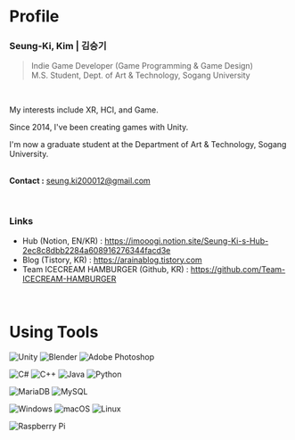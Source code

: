 # Profile

### **Seung-Ki, Kim | 김승기** 
> Indie Game Developer (Game Programming & Game Design)<br/>
> M.S. Student, Dept. of Art & Technology, Sogang University<br/>

<br/>

My interests include XR, HCI, and Game.

Since 2014, I've been creating games with Unity.

I'm now a graduate student at the Department of Art & Technology, Sogang University.
<br/><br/>

**Contact :** seung.ki200012@gmail.com

<br/>

### **Links**

- Hub (Notion, EN/KR) : https://imooogi.notion.site/Seung-Ki-s-Hub-2ec8c8dbb2284a608916276344facd3e <br/>
- Blog (Tistory, KR) : https://arainablog.tistory.com <br/>
- Team ICECREAM HAMBURGER (Github, KR) : https://github.com/Team-ICECREAM-HAMBURGER

<br/>

# Using Tools
![Unity](https://img.shields.io/badge/unity-%23000000.svg?style=for-the-badge&logo=unity&logoColor=white)
![Blender](https://img.shields.io/badge/blender-%23F5792A.svg?style=for-the-badge&logo=blender&logoColor=white)
![Adobe Photoshop](https://img.shields.io/badge/adobe%20photoshop-%2331A8FF.svg?style=for-the-badge&logo=adobe%20photoshop&logoColor=white)

![C#](https://img.shields.io/badge/c%23-%23239120.svg?style=for-the-badge&logo=csharp&logoColor=white)
![C++](https://img.shields.io/badge/c++-%2300599C.svg?style=for-the-badge&logo=c%2B%2B&logoColor=white)
![Java](https://img.shields.io/badge/java-%23ED8B00.svg?style=for-the-badge&logo=openjdk&logoColor=white)
![Python](https://img.shields.io/badge/python-3670A0?style=for-the-badge&logo=python&logoColor=ffdd54)

![MariaDB](https://img.shields.io/badge/MariaDB-003545?style=for-the-badge&logo=mariadb&logoColor=white)
![MySQL](https://img.shields.io/badge/mysql-4479A1.svg?style=for-the-badge&logo=mysql&logoColor=white)

![Windows](https://img.shields.io/badge/Windows-0078D6?style=for-the-badge&logo=windows&logoColor=white)
![macOS](https://img.shields.io/badge/mac%20os-000000?style=for-the-badge&logo=macos&logoColor=F0F0F0)
![Linux](https://img.shields.io/badge/Linux-FCC624?style=for-the-badge&logo=linux&logoColor=black)

![Raspberry Pi](https://img.shields.io/badge/-Raspberry_Pi-C51A4A?style=for-the-badge&logo=Raspberry-Pi)
